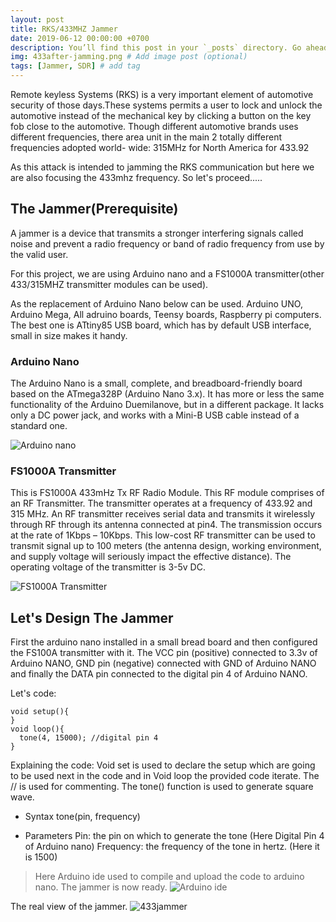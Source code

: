 ```yaml
---
layout: post
title: RKS/433MHZ Jammer
date: 2019-06-12 00:00:00 +0700
description: You’ll find this post in your `_posts` directory. Go ahead and edit it and re-build the site to see your changes. # Add post description (optional)
img: 433after-jamming.png # Add image post (optional)
tags: [Jammer, SDR] # add tag
---
```


Remote keyless Systems (RKS) is a very important element of automotive security of those days.These systems permits a user to lock and unlock the automotive instead of the mechanical key by clicking a button on the key fob close to the automotive. Though different automotive brands uses different frequencies, there area unit in the main 2 totally different frequencies adopted world- wide: 315MHz for North America for 433.92

As this attack is intended to jamming the RKS communication but here we are also focusing the 433mhz frequency. So let's proceed.....

## The Jammer(Prerequisite)

A jammer is a device that transmits a stronger interfering signals called noise and prevent a radio frequency or band of radio frequency from use by the valid user.

For this project, we are using Arduino nano and a FS1000A transmitter(other 433/315MHZ transmitter modules can be used).

As the replacement of Arduino Nano below can be used.
Arduino UNO, Arduino Mega, All adruino boards, Teensy boards, Raspberry pi computers. The best one is ATtiny85 USB board, which has by default USB interface, small in size makes it handy.

### Arduino Nano

The Arduino Nano is a small, complete, and breadboard-friendly board based on the ATmega328P (Arduino Nano 3.x). It has more or less the same functionality of the Arduino Duemilanove, but in a different package. It lacks only a DC power jack, and works with a Mini-B USB cable instead of a standard one.

![Arduino nano]({{site.baseurl}}/assets/img/Arduino-nano.png)

### FS1000A Transmitter

This is FS1000A 433mHz Tx RF Radio Module. This RF module comprises of an RF Transmitter. The transmitter operates at a frequency of 433.92 and 315 MHz. An RF transmitter receives serial data and transmits it wirelessly through RF through its antenna connected at pin4.
The transmission occurs at the rate of 1Kbps – 10Kbps. This low-cost RF transmitter can be used to transmit signal up to 100 meters (the antenna design, working environment, and supply voltage will seriously impact the effective distance). The operating voltage of the transmitter is 3-5v DC.

![FS1000A Transmitter]({{site.baseurl}}/assets/img/FS1000A-Transmitter.png)

## Let's Design The Jammer

First the arduino nano installed in a small bread board and then configured the FS100A transmitter with it. The VCC pin (positive) connected to 3.3v of Arduino NANO, GND pin (negative) connected with GND of Arduino NANO and finally the DATA pin connected to the digital pin 4 of Arduino NANO.

Let's code:

```
void setup(){
}
void loop(){
  tone(4, 15000); //digital pin 4
}
```

Explaining the code: Void set is used to declare the setup which are going to be used next in the code and in Void loop the provided code iterate. The // is used for commenting. The tone() function is used to generate square wave.

* Syntax
tone(pin, frequency)

* Parameters
Pin: the pin on which to generate the tone (Here Digital Pin 4 of Arduino nano) Frequency: the frequency of the tone in hertz. (Here it is 1500)

>Here Arduino ide used to compile and upload the code to arduino nano. The jammer is now ready.
![Arduino ide]({{site.baseurl}}/assets/img/arduino-program.png)


The real view of the jammer.
![433jammer]({{site.baseurl}}/assets/img/433MHZ-jammer.png)


